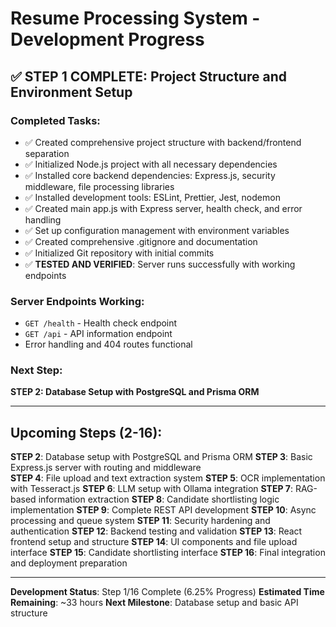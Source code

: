 # Resume Processing System - Development Progress

## ✅ STEP 1 COMPLETE: Project Structure and Environment Setup

### Completed Tasks:

- ✅ Created comprehensive project structure with backend/frontend separation
- ✅ Initialized Node.js project with all necessary dependencies
- ✅ Installed core backend dependencies: Express.js, security middleware, file processing libraries
- ✅ Installed development tools: ESLint, Prettier, Jest, nodemon
- ✅ Created main app.js with Express server, health check, and error handling
- ✅ Set up configuration management with environment variables
- ✅ Created comprehensive .gitignore and documentation
- ✅ Initialized Git repository with initial commits
- ✅ **TESTED AND VERIFIED**: Server runs successfully with working endpoints

### Server Endpoints Working:

- `GET /health` - Health check endpoint
- `GET /api` - API information endpoint
- Error handling and 404 routes functional

### Next Step:

**STEP 2: Database Setup with PostgreSQL and Prisma ORM**

---

## Upcoming Steps (2-16):

**STEP 2**: Database setup with PostgreSQL and Prisma ORM
**STEP 3**: Basic Express.js server with routing and middleware  
**STEP 4**: File upload and text extraction system
**STEP 5**: OCR implementation with Tesseract.js
**STEP 6**: LLM setup with Ollama integration
**STEP 7**: RAG-based information extraction
**STEP 8**: Candidate shortlisting logic implementation
**STEP 9**: Complete REST API development
**STEP 10**: Async processing and queue system
**STEP 11**: Security hardening and authentication
**STEP 12**: Backend testing and validation
**STEP 13**: React frontend setup and structure
**STEP 14**: UI components and file upload interface
**STEP 15**: Candidate shortlisting interface
**STEP 16**: Final integration and deployment preparation

---

**Development Status**: Step 1/16 Complete (6.25% Progress)
**Estimated Time Remaining**: ~33 hours
**Next Milestone**: Database setup and basic API structure
